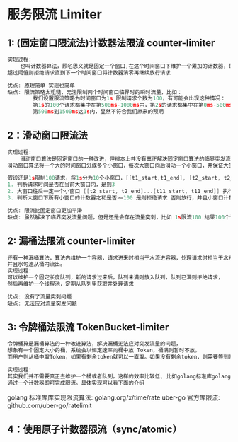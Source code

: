 # 服务限流 Limiter

## 1: (固定窗口限流法)计数器法限流 counter-limiter

```go
实现过程:
    也叫计数器算法，顾名思义就是固定一个窗口,在这个时间窗口下维护一个累加的计数器，每来一个请求计数器+1,并判断计数是否超过阈值，
超过阈值则拒绝请求直到下一个时间窗口将计数器清零再继续放行请求

优点: 原理简单 实现也简单
缺点: 限流策略太粗糙，无法限制两个时间窗口临界时的瞬时流量，比如：
        我们设置限流策略为时间窗口为1s 限制请求个数为100，有可能会出现这种情况：
        第1s的100个请求都集中在第500ms-1000ms内，第2s的请求都集中在第0ms-500ms内，那在这2s内，有200个请求发生在了
        第500ms到1500ms这1s内，显然不符合我们原来的预期

```

## 2：滑动窗口限流法

```go
实现过程:
    滑动窗口算法是固定窗口的一种改进，但根本上并没有真正解决固定窗口算法的临界突发流量问题
滑动窗口算法将一个大的时间窗口分成多个小窗口，每次大窗口向后滑动一个小窗口，并保证大的窗口内流量不会超出最大值，这种实现比固定窗口的流量曲线更加平滑

假设还是1s限制100请求，将1s分为10个小窗口，[[t1_start,t1_end], [t2_start, t2_end]...[t10_start, t1_end]]，每个小窗口维护一个自己的计数器
1. 判断请求时间是否在当前大窗口内，是则3
2. 大窗口往后一定一个小窗口 [[t2_start, t2_end]...[t11_start, t11_end]] 执行1
3. 判断大窗口下所有小窗口的计数器之和是否>=100 是则拒绝请求 否则放行，并且小窗口计数器+1

优点: 限流比固定窗口更加平滑
缺点: 虽然解决了临界突发流量问题，但是还是会存在流量突刺，比如 1s限流100 结果100个请求全发生在前10ms内

```

## 2: 漏桶法限流 counter-limiter

```go
还有一种漏桶算法，算法内维护一个容器，请求进来时相当于水流进容器，处理请求时相当于水从容器流出。容器有一个最大容量，
并且水匀速从桶内流出。
实现过程:
可以维护一个固定长度队列，新的请求过来后，队列未满则放入队列，队列已满则拒绝请求，
然后再维护一个线程池，定期从队列里获取并处理请求

优点: 没有了流量突刺问题
缺点: 无法应对流量突发问题

```

## 3: 令牌桶法限流 TokenBucket-limiter

```go
令牌桶算是漏桶算法的一种改进算法，解决漏桶无法应对突发流量的问题，
想象有一个固定大小的桶，系统会以恒定速率向桶中放 Token，桶满则暂时不放。
而用户则从桶中取Token，如果有剩余token就可以一直取。如果没有剩余token，则需要等到系统中被放置了token才行。

实现过程:
其实我们并不需要真正去维护一个桶或者队列，这样的效率比较低, 比如golang标准库golang.org/x/time/rate，
通过一个计数器即可完成限流。具体实现可以看下面的介绍

```

golang 标准库库实现限流算法: golang.org/x/time/rate
uber-go 官方库限流: github.com/uber-go/ratelimit

## 4：使用原子计数器限流（sync/atomic）
